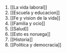 1. [[La vida laboral]]
2. [[Escuela y educacion]]
3. [[Fe y vision de la vida]]
4. [[Familia y ocio]]
5. [[Salud]]
6.  [[Esto es noruega]]
7. [[Historia]]
8. [[Política y democracia]]
	